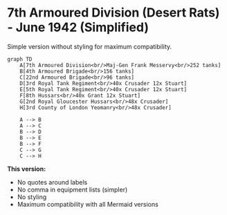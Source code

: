 # 7th Armoured Division (Desert Rats) - June 1942 (Simplified)

Simple version without styling for maximum compatibility.

```mermaid
graph TD
    A[7th Armoured Division<br/>Maj-Gen Frank Messervy<br/>252 tanks]
    B[4th Armoured Brigade<br/>156 tanks]
    C[22nd Armoured Brigade<br/>96 tanks]
    D[3rd Royal Tank Regiment<br/>40x Crusader 12x Stuart]
    E[5th Royal Tank Regiment<br/>40x Crusader 12x Stuart]
    F[8th Hussars<br/>40x Grant 12x Stuart]
    G[2nd Royal Gloucester Hussars<br/>48x Crusader]
    H[3rd County of London Yeomanry<br/>48x Crusader]

    A --> B
    A --> C
    B --> D
    B --> E
    B --> F
    C --> G
    C --> H
```

**This version:**
- No quotes around labels
- No comma in equipment lists (simpler)
- No styling
- Maximum compatibility with all Mermaid versions
